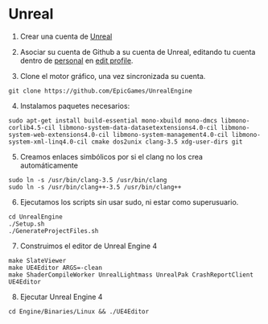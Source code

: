 # Unreal

1. Crear una cuenta de  [Unreal](https://accounts.unrealengine.com/login?lang=en_US)

2. Asociar su cuenta de Github a su cuenta de Unreal, editando tu cuenta dentro de [personal](https://www.unrealengine.com/dashboard) en [edit profile](https://www.unrealengine.com/dashboard/settings).

3. Clone el motor gráfico, una vez sincronizada su cuenta.

```
git clone https://github.com/EpicGames/UnrealEngine
```

4.  Instalamos paquetes necesarios:

```
sudo apt-get install build-essential mono-xbuild mono-dmcs libmono-corlib4.5-cil libmono-system-data-datasetextensions4.0-cil libmono-system-web-extensions4.0-cil libmono-system-management4.0-cil libmono-system-xml-linq4.0-cil cmake dos2unix clang-3.5 xdg-user-dirs git
```

5. Creamos enlaces simbólicos por si el clang no los crea automáticamente

```
sudo ln -s /usr/bin/clang-3.5 /usr/bin/clang
sudo ln -s /usr/bin/clang++-3.5 /usr/bin/clang++
```

6. Ejecutamos los scripts sin usar sudo, ni estar como superusuario.

```
cd UnrealEngine
./Setup.sh
./GenerateProjectFiles.sh
```

7. Construimos el editor de Unreal Engine 4

```
make SlateViewer
make UE4Editor ARGS=-clean
make ShaderCompileWorker UnrealLightmass UnrealPak CrashReportClient UE4Editor
```

8. Ejecutar Unreal Engine 4

```
cd Engine/Binaries/Linux && ./UE4Editor
```
